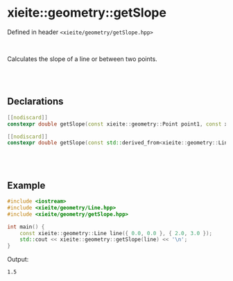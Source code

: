 # xieite::geometry::getSlope
Defined in header `<xieite/geometry/getSlope.hpp>`

<br/>

Calculates the slope of a line or between two points.

<br/><br/>

## Declarations
```cpp
[[nodiscard]]
constexpr double getSlope(const xieite::geometry::Point point1, const xieite::geometry::Point point2) noexcept;
```
```cpp
[[nodiscard]]
constexpr double getSlope(const std::derived_from<xieite::geometry::LineLike> auto& lineLike) noexcept;
```

<br/><br/>

## Example
```cpp
#include <iostream>
#include <xieite/geometry/Line.hpp>
#include <xieite/geometry/getSlope.hpp>

int main() {
	const xieite::geometry::Line line({ 0.0, 0.0 }, { 2.0, 3.0 });
	std::cout << xieite::geometry::getSlope(line) << '\n';
}
```
Output:
```
1.5
```
